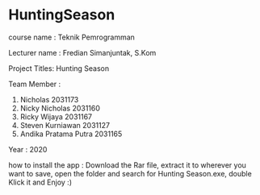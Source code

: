 # HuntingSeason

course name   : Teknik Pemrogramman

Lecturer name : Fredian Simanjuntak, S.Kom

Project Titles: Hunting Season

Team Member   :
1. Nicholas 2031173
2. Nicky Nicholas 2031160
3. Ricky Wijaya 2031167
4. Steven Kurniawan 2031127
5. Andika Pratama Putra 2031165

Year : 2020

how to install the app :
Download the Rar file, extract it to wherever you want to save, open the folder and search for Hunting Season.exe, double Klick it and Enjoy :)
